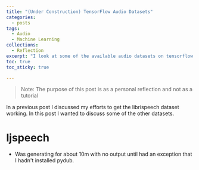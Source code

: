 ```yaml
---
title: "(Under Construction) TensorFlow Audio Datasets"
categories:
  - posts
tags:
  - Audio
  - Machine Learning
collections:
  - Reflection
excerpt: "I look at some of the available audio datasets on tensorflow datasets"
toc: true
toc_sticky: true

---
```

> Note: The purpose of this post is as a personal reflection and not as a tutorial

In a previous post I discussed my efforts to get the librispeech dataset working. In this post I wanted to discuss some of the other datasets.

# ljspeech
* Was generating for about 10m with no output until had an exception that I hadn't installed pydub.
